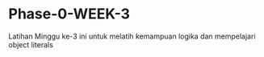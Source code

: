 # Phase-0-WEEK-3
Latihan Minggu ke-3 ini untuk melatih kemampuan logika dan mempelajari object literals
